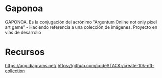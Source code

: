 # Gaponoa
GAPONOA. Es la conjugación del acrónimo "Argentum Online not only pixel art game" - Haciendo referencia a una colección de imágenes. Proyecto en vías de desarrollo


# Recursos
https://app.diagrams.net/
https://github.com/codeSTACKr/create-10k-nft-collection
